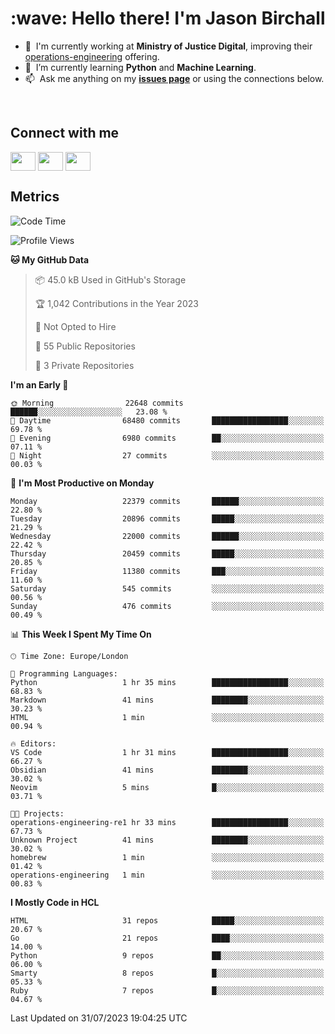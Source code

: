 <h1 align="left" id="jason-title">:wave: Hello there! I'm Jason Birchall</h1>

- :office: &nbsp;I'm currently working at **Ministry of Justice Digital**, improving their [operations-engineering](https://github.com/ministryofjustice/operations-engineering) offering.
- :seedling: &nbsp;I’m currently learning **Python** and **Machine Learning**.
- :mailbox: &nbsp;Ask me anything on my **[issues page]** or using the connections below.


<br>

<h2>Connect with me</h2>
<p>
<a href="https://twitter.com/jsonBirchall" target="blank"><img align="center" src="https://cdn.jsdelivr.net/npm/simple-icons@3.0.1/icons/twitter.svg" alt="" height="30" width="40" /></a>
<a href="https://keybase.io/json0" target="blank"><img align="center" src="https://cdn.jsdelivr.net/npm/simple-icons@3.0.1/icons/keybase.svg" alt="" height="30" width="40" /></a>
<a href="https://www.reddit.com/user/kakorate" target="blank"><img align="center" src="https://cdn.jsdelivr.net/npm/simple-icons@3.0.1/icons/reddit.svg" alt="" height="30" width="40" /></a>
</p>

<h2>Metrics</h2>

<!--START_SECTION:waka-->
![Code Time](http://img.shields.io/badge/Code%20Time-1%2C153%20hrs%2049%20mins-blue)

![Profile Views](http://img.shields.io/badge/Profile%20Views-5-blue)

**🐱 My GitHub Data** 

> 📦 45.0 kB Used in GitHub's Storage 
 > 
> 🏆 1,042 Contributions in the Year 2023
 > 
> 🚫 Not Opted to Hire
 > 
> 📜 55 Public Repositories 
 > 
> 🔑 3 Private Repositories 
 > 
**I'm an Early 🐤** 

```text
🌞 Morning                22648 commits       ██████░░░░░░░░░░░░░░░░░░░   23.08 % 
🌆 Daytime                68480 commits       █████████████████░░░░░░░░   69.78 % 
🌃 Evening                6980 commits        ██░░░░░░░░░░░░░░░░░░░░░░░   07.11 % 
🌙 Night                  27 commits          ░░░░░░░░░░░░░░░░░░░░░░░░░   00.03 % 
```
📅 **I'm Most Productive on Monday** 

```text
Monday                   22379 commits       ██████░░░░░░░░░░░░░░░░░░░   22.80 % 
Tuesday                  20896 commits       █████░░░░░░░░░░░░░░░░░░░░   21.29 % 
Wednesday                22000 commits       ██████░░░░░░░░░░░░░░░░░░░   22.42 % 
Thursday                 20459 commits       █████░░░░░░░░░░░░░░░░░░░░   20.85 % 
Friday                   11380 commits       ███░░░░░░░░░░░░░░░░░░░░░░   11.60 % 
Saturday                 545 commits         ░░░░░░░░░░░░░░░░░░░░░░░░░   00.56 % 
Sunday                   476 commits         ░░░░░░░░░░░░░░░░░░░░░░░░░   00.49 % 
```


📊 **This Week I Spent My Time On** 

```text
🕑︎ Time Zone: Europe/London

💬 Programming Languages: 
Python                   1 hr 35 mins        █████████████████░░░░░░░░   68.83 % 
Markdown                 41 mins             ████████░░░░░░░░░░░░░░░░░   30.23 % 
HTML                     1 min               ░░░░░░░░░░░░░░░░░░░░░░░░░   00.94 % 

🔥 Editors: 
VS Code                  1 hr 31 mins        █████████████████░░░░░░░░   66.27 % 
Obsidian                 41 mins             ████████░░░░░░░░░░░░░░░░░   30.02 % 
Neovim                   5 mins              █░░░░░░░░░░░░░░░░░░░░░░░░   03.71 % 

🐱‍💻 Projects: 
operations-engineering-re1 hr 33 mins        █████████████████░░░░░░░░   67.73 % 
Unknown Project          41 mins             ████████░░░░░░░░░░░░░░░░░   30.02 % 
homebrew                 1 min               ░░░░░░░░░░░░░░░░░░░░░░░░░   01.42 % 
operations-engineering   1 min               ░░░░░░░░░░░░░░░░░░░░░░░░░   00.83 % 
```

**I Mostly Code in HCL** 

```text
HTML                     31 repos            █████░░░░░░░░░░░░░░░░░░░░   20.67 % 
Go                       21 repos            ████░░░░░░░░░░░░░░░░░░░░░   14.00 % 
Python                   9 repos             ██░░░░░░░░░░░░░░░░░░░░░░░   06.00 % 
Smarty                   8 repos             █░░░░░░░░░░░░░░░░░░░░░░░░   05.33 % 
Ruby                     7 repos             █░░░░░░░░░░░░░░░░░░░░░░░░   04.67 % 
```




 Last Updated on 31/07/2023 19:04:25 UTC
<!--END_SECTION:waka-->

<!-- links -->

[issues page]: https://github.com/jasonBirchall/jasonBirchall/issues "jasonBirchall/issues"
